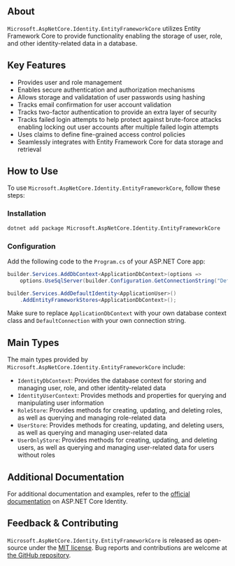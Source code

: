## About

`Microsoft.AspNetCore.Identity.EntityFrameworkCore` utilizes Entity Framework Core to provide functionality enabling the storage of user, role, and other identity-related data in a database.

## Key Features

* Provides user and role management
* Enables secure authentication and authorization mechanisms
* Allows storage and validatation of user passwords using hashing
* Tracks email confirmation for user account validation
* Tracks two-factor authentication to provide an extra layer of security
* Tracks failed login attempts to help protect against brute-force attacks enabling locking out user accounts after multiple failed login attempts
* Uses claims to define fine-grained access control policies
* Seamlessly integrates with Entity Framework Core for data storage and retrieval

## How to Use

To use `Microsoft.AspNetCore.Identity.EntityFrameworkCore`, follow these steps:

### Installation

```sh
dotnet add package Microsoft.AspNetCore.Identity.EntityFrameworkCore
```

### Configuration

Add the following code to the `Program.cs` of your ASP.NET Core app:

```csharp
builder.Services.AddDbContext<ApplicationDbContext>(options =>
    options.UseSqlServer(builder.Configuration.GetConnectionString("DefaultConnection")));

builder.Services.AddDefaultIdentity<ApplicationUser>()
    .AddEntityFrameworkStores<ApplicationDbContext>();
```

Make sure to replace `ApplicationDbContext` with your own database context class and `DefaultConnection` with your own connection string.

## Main Types

The main types provided by `Microsoft.AspNetCore.Identity.EntityFrameworkCore` include:

* `IdentityDbContext`: Provides the database context for storing and managing user, role, and other identity-related data
* `IdentityUserContext`: Provides methods and properties for querying and manipulating user information
* `RoleStore`: Provides methods for creating, updating, and deleting roles, as well as querying and managing role-related data
* `UserStore`: Provides methods for creating, updating, and deleting users, as well as querying and managing user-related data
* `UserOnlyStore`: Provides methods for creating, updating, and deleting users, as well as querying and managing user-related data for users without roles

## Additional Documentation

For additional documentation and examples, refer to the [official documentation](https://learn.microsoft.com/aspnet/core/security/authentication/identity) on ASP.NET Core Identity.

## Feedback & Contributing

`Microsoft.AspNetCore.Identity.EntityFrameworkCore` is released as open-source under the [MIT license](https://licenses.nuget.org/MIT). Bug reports and contributions are welcome at [the GitHub repository](https://github.com/dotnet/aspnetcore).
